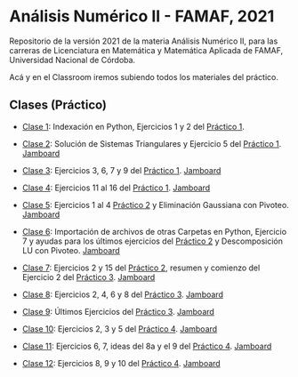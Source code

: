 # Análisis Numérico II - FAMAF, 2021

Repositorio de la versión 2021 de la materia Análisis Numérico II, para las carreras de Licenciatura en Matemática y Matemática Aplicada de FAMAF, Universidad Nacional de Córdoba.

Acá y en el Classroom iremos subiendo todos los materiales del práctico.

## Clases (Práctico)

- [Clase 1](https://youtu.be/Vr1aTBJw4vY): Indexación en Python, Ejercicios 1 y 2 del [Práctico 1](./practicos/practico1.pdf).

- [Clase 2](https://youtu.be/8Dhumhplerc): Solución de Sistemas Triangulares y Ejercicio 5 del [Práctico 1](./practicos/practico1.pdf). [Jamboard](https://jamboard.google.com/d/1mSooHv7WCrKi80NhCVVYYAf_pa35obmU493vtYQEYxg/viewer)

- [Clase 3](https://youtu.be/R8AxvLnmCcA): Ejercicios 3, 6, 7 y 9 del [Práctico 1](./practicos/practico1.pdf). [Jamboard](https://jamboard.google.com/d/1SDTbunTLEb8Dv9e0GD8mSCPaGlJ_Mxz4vG9we8uJ4XE/)

- [Clase 4](https://youtu.be/0sQ0lGGlv5k): Ejercicios 11 al 16 del [Práctico 1](./practicos/practico1.pdf). [Jamboard](https://jamboard.google.com/d/1ASyVno38SBdHAL4k_9RvPNfRiIF3wtHLp1YpkzywrWc/)

- [Clase 5](https://youtu.be/6AxQm07MgUs): Ejercicios 1 al 4 [Práctico 2](./practicos/practico2.pdf) y Eliminación Gaussiana con Pivoteo. [Jamboard](https://jamboard.google.com/d/1lwOJoHYxQcYRn3zUuO6-SInW0GLUkDt4iNxsVEVFvho/)

- [Clase 6](https://youtu.be/BiDef8WAhd0): Importación de archivos de otras Carpetas en Python, Ejercicio 7 y ayudas para los últimos ejercicios del [Práctico 2](./practicos/practico2.pdf) y Descomposición LU con Pivoteo. [Jamboard](https://jamboard.google.com/d/12nQoCbr4Zjvedsssyt6sptvEBp167FJoUO10gPbldDU/)

- [Clase 7](https://youtu.be/NJT1O6O0Hh8): Ejercicios 2 y 15 del [Práctico 2](./practicos/practico2.pdf), resumen y comienzo del Ejercicio 2 del [Práctico 3](./practicos/practico3.pdf). [Jamboard](https://jamboard.google.com/d/1bl3YplYM82ZAc1jQZNLW8R_IpdrQs5SOyIFGuc2sfFA)

- [Clase 8](https://youtu.be/RGVoj8mm6pI): Ejercicios 2, 4, 6 y 8 del [Práctico 3](./practicos/practico3.pdf). [Jamboard](https://jamboard.google.com/d/1vpY7N9hBcn1bIISxOVF0GfALell1bxJkDB0Ofsw3lk0)

- [Clase 9](https://youtu.be/YweX4456g2A): Últimos Ejercicios del [Práctico 3](./practicos/practico3.pdf). [Jamboard](https://jamboard.google.com/d/1x30fNl_5yqii_dXQtMCda0hTEhw_9qwgxy4nYLbIzAQ)

- [Clase 10](https://youtu.be/nc8UDeO-Bbc): Ejercicios 2, 3 y 5 del [Práctico 4](./practicos/practico4.pdf). [Jamboard](https://jamboard.google.com/d/1L9iGm4W9dijEEBiHN2b4NkmLBcgpfsepeuBJGZIq8IE)

- [Clase 11](https://youtu.be/N1XrxslnPK4): Ejercicios 6, 7, ideas del 8a y el 9 del [Práctico 4](./practicos/practico4.pdf). [Jamboard](https://jamboard.google.com/d/1gstN4466tvskKobKK1n6fBrgnkskjvPcTnKgnwee1QA/viewer)

- [Clase 12](https://youtu.be/unutFMnht2I): Ejercicios 8, 9 y 10 del [Práctico 4](./practicos/practico4.pdf). [Jamboard](https://jamboard.google.com/d/1seA6hu87yFIWL64Y2NVOT5oGuuadzcqLKZJ9mdQmvYU)
